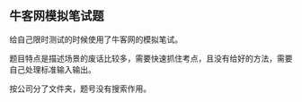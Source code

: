 ## 牛客网模拟笔试题

给自己限时测试的时候使用了牛客网的模拟笔试。

题目特点是描述场景的废话比较多，需要快速抓住考点，且没有给好的方法，需要自己处理标准输入输出。

按公司分了文件夹，题号没有搜索作用。